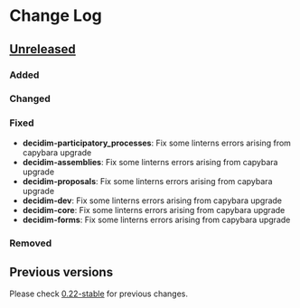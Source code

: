 # Change Log

## [Unreleased](https://github.com/decidim/decidim/tree/HEAD)

### Added

### Changed

### Fixed

- **decidim-participatory_processes**: Fix some linterns errors arising from capybara upgrade
- **decidim-assemblies**: Fix some linterns errors arising from capybara upgrade
- **decidim-proposals**: Fix some linterns errors arising from capybara upgrade
- **decidim-dev**: Fix some linterns errors arising from capybara upgrade
- **decidim-core**: Fix some linterns errors arising from capybara upgrade
- **decidim-forms**: Fix some linterns errors arising from capybara upgrade

### Removed

## Previous versions

Please check [0.22-stable](https://github.com/decidim/decidim/blob/0.22-stable/CHANGELOG.md) for previous changes.
